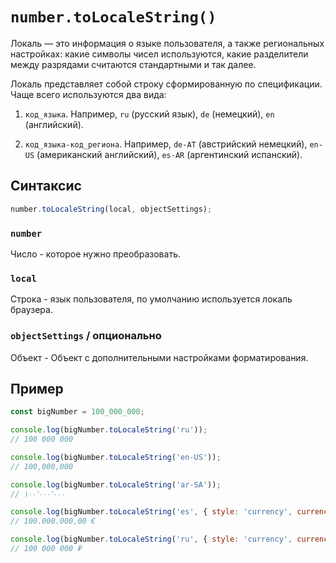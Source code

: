 # `number.toLocaleString()`

Локаль — это информация о языке пользователя, а также региональных настройках: какие символы чисел используются, какие разделители между разрядами считаются стандартными и так далее.

Локаль представляет собой строку сформированную по спецификации. Чаще всего используются два вида:

1. `код_языка`. Например, `ru` (русский язык), `de` (немецкий), `en` (английский).

2. `код_языка-код_региона`. Например, `de-AT` (австрийский немецкий), `en-US` (американский английский), `es-AR` (аргентинский испанский).

## Синтаксис

```js
number.toLocaleString(local, objectSettings);
```

### `number`

Число - которое нужно преобразовать.

### `local`

Строка - язык пользователя, по умолчанию используется локаль браузера.

### `objectSettings` / опционально

Объект - Объект с дополнительными настройками форматирования.

## Пример

```js
const bigNumber = 100_000_000;

console.log(bigNumber.toLocaleString('ru'));
// 100 000 000

console.log(bigNumber.toLocaleString('en-US'));
// 100,000,000

console.log(bigNumber.toLocaleString('ar-SA'));
// ١٠٠٬٠٠٠٬٠٠٠

console.log(bigNumber.toLocaleString('es', { style: 'currency', currency: 'EUR' }));
// 100.000.000,00 €

console.log(bigNumber.toLocaleString('ru', { style: 'currency', currency: 'RUB', minimumFractionDigits: 0 }));
// 100 000 000 ₽
```
